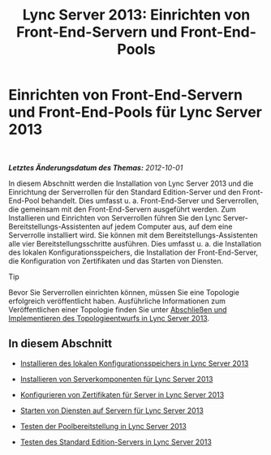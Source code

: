 ﻿---
title: 'Lync Server 2013: Einrichten von Front-End-Servern und Front-End-Pools'
TOCTitle: Einrichten von Front-End-Servern und Front-End-Pools
ms:assetid: c88526f9-69e2-47dd-b3d7-056139d74fb2
ms:mtpsurl: https://technet.microsoft.com/de-de/library/Gg398827(v=OCS.15)
ms:contentKeyID: 49295380
ms.date: 05/19/2016
mtps_version: v=OCS.15
ms.translationtype: HT
---

# Einrichten von Front-End-Servern und Front-End-Pools für Lync Server 2013

 

_**Letztes Änderungsdatum des Themas:** 2012-10-01_

In diesem Abschnitt werden die Installation von Lync Server 2013 und die Einrichtung der Serverrollen für den Standard Edition-Server und den Front-End-Pool behandelt. Dies umfasst u. a. Front-End-Server und Serverrollen, die gemeinsam mit den Front-End-Servern ausgeführt werden. Zum Installieren und Einrichten von Serverrollen führen Sie den Lync Server-Bereitstellungs-Assistenten auf jedem Computer aus, auf dem eine Serverrolle installiert wird. Sie können mit dem Bereitstellungs-Assistenten alle vier Bereitstellungsschritte ausführen. Dies umfasst u. a. die Installation des lokalen Konfigurationsspeichers, die Installation der Front-End-Server, die Konfiguration von Zertifikaten und das Starten von Diensten.


> [!TIP]
> Bevor Sie Serverrollen einrichten können, müssen Sie eine Topologie erfolgreich veröffentlicht haben. Ausführliche Informationen zum Veröffentlichen einer Topologie finden Sie unter <A href="lync-server-2013-finalizing-and-implementing-the-topology-design.md">Abschließen und Implementieren des Topologieentwurfs in Lync Server 2013</A>.



## In diesem Abschnitt

  - [Installieren des lokalen Konfigurationsspeichers in Lync Server 2013](lync-server-2013-install-the-local-configuration-store.md)

  - [Installieren von Serverkomponenten für Lync Server 2013](lync-server-2013-install-lync-server-server-components.md)

  - [Konfigurieren von Zertifikaten für Server in Lync Server 2013](lync-server-2013-configure-certificates-for-servers.md)

  - [Starten von Diensten auf Servern für Lync Server 2013](lync-server-2013-start-services-on-servers.md)

  - [Testen der Poolbereitstellung in Lync Server 2013](lync-server-2013-test-the-pool-deployment.md)

  - [Testen des Standard Edition-Servers in Lync Server 2013](lync-server-2013-test-the-standard-edition-server.md)

